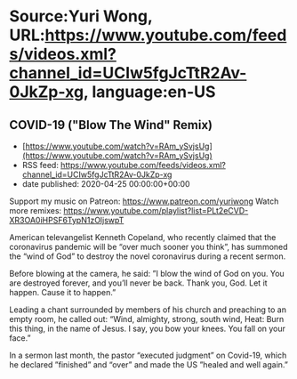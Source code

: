 # Source:Yuri Wong, URL:https://www.youtube.com/feeds/videos.xml?channel_id=UCIw5fgJcTtR2Av-0JkZp-xg, language:en-US

## COVID-19 ("Blow The Wind" Remix)
 - [https://www.youtube.com/watch?v=RAm_ySvjsUg](https://www.youtube.com/watch?v=RAm_ySvjsUg)
 - RSS feed: https://www.youtube.com/feeds/videos.xml?channel_id=UCIw5fgJcTtR2Av-0JkZp-xg
 - date published: 2020-04-25 00:00:00+00:00

Support my music on Patreon: https://www.patreon.com/yuriwong Watch more remixes: https://www.youtube.com/playlist?list=PLt2eCVD-XR3OA0iHPSF6TypN1zOljswpT

American televangelist Kenneth Copeland, who recently claimed that the coronavirus pandemic will be “over much sooner you think”, has summoned the “wind of God” to destroy the novel coronavirus during a recent sermon.

Before blowing at the camera, he said: ”I blow the wind of God on you. You are destroyed forever, and you’ll never be back. Thank you, God. Let it happen. Cause it to happen.”

Leading a chant surrounded by members of his church and preaching to an empty room, he called out: “Wind, almighty, strong, south wind, Heat: Burn this thing, in the name of Jesus. I say, you bow your knees. You fall on your face.”

In a sermon last month, the pastor “executed judgment” on Covid-19, which he declared ”finished” and “over” and made the US ”healed and well again.”

